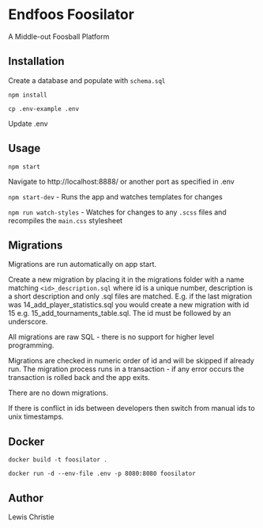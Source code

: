 # Endfoos Foosilator

A Middle-out Foosball Platform

## Installation

Create a database and populate with `schema.sql`

`npm install`

`cp .env-example .env`

Update .env

## Usage

`npm start`

Navigate to http://localhost:8888/ or another port as specified in .env

`npm start-dev` - Runs the app and watches templates for changes

`npm run watch-styles` - Watches for changes to any `.scss` files and recompiles
the `main.css` stylesheet

## Migrations

Migrations are run automatically on app start.

Create a new migration by placing it in the migrations folder with a name matching `<id>_description.sql` where id is a unique number, description is a short description and only .sql files are matched. E.g. if the last migration was 14_add_player_statistics.sql you would create a new migration with id 15 e.g. 15_add_tournaments_table.sql. The id must be followed by an underscore.

All migrations are raw SQL - there is no support for higher level programming.

Migrations are checked in numeric order of id and will be skipped if already run. The migration process runs in a transaction - if any error occurs the transaction is rolled back and the app exits.

There are no down migrations.

If there is conflict in ids between developers then switch from manual ids to unix timestamps.

## Docker

`docker build -t foosilator .`

`docker run -d --env-file .env -p 8080:8080 foosilator`

## Author

Lewis Christie
